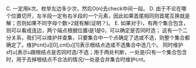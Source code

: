 C. 一定用k次。枚举左边多少次，然后O(n)去check中间一段。
D. 由于不论在哪个位置切开，左半段一定有右半段的一个元素，因此如果首尾相同则首尾互换就是解；否则如果不同字母个数>2就有解(证明？)。
E. 如果对于i，有两个集合包含，则可以看成连边，两个端点根据位置i是1是0，可以确定是否同时选；
   这有一个二分关系，我们可以维护并查集，只要集合中一个点确定了选或不选，则整个集合都确定了。维护cnt[u][0],cnt[u][1]表示根结点选或不选集合中选几个。
   同时维护sf[u]表示u跟根结点是否同时选/不选；用于两处判断，一处是i只有一个集合包含时，用于去掉根结点不合法的情况/一处是合并集合时维护cnt。
